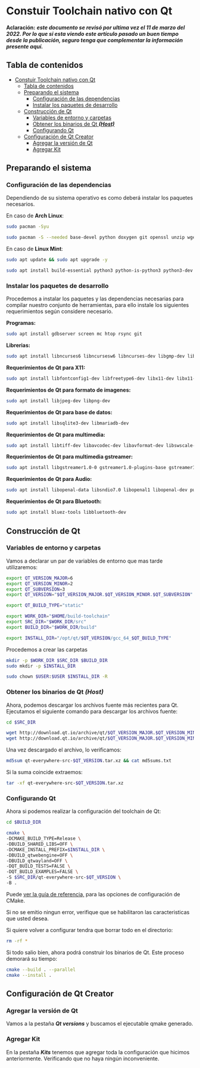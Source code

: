 # Constuir Toolchain nativo con Qt

**Aclaración:** ***este documento se revisó por ultima vez el 11 de marzo del 2022. Por lo que si esta viendo este artículo pasado un buen tiempo desde la publicación, seguro tenga que complementar la información presente aquí.***

## Tabla de contenidos
- [Constuir Toolchain nativo con Qt](#constuir-toolchain-nativo-con-qt)
  - [Tabla de contenidos](#tabla-de-contenidos)
  - [Preparando el sistema](#preparando-el-sistema)
    - [Configuración de las dependencias](#configuración-de-las-dependencias)
    - [Instalar los paquetes de desarrollo](#instalar-los-paquetes-de-desarrollo)
  - [Construcción de Qt](#construcción-de-qt)
    - [Variables de entorno y carpetas](#variables-de-entorno-y-carpetas)
    - [Obtener los binarios de Qt ***(Host)***](#obtener-los-binarios-de-qt-host)
    - [Configurando Qt](#configurando-qt)
  - [Configuración de Qt Creator](#configuración-de-qt-creator)
    - [Agregar la versión de Qt](#agregar-la-versión-de-qt)
    - [Agregar Kit](#agregar-kit)

## Preparando el sistema

### Configuración de las dependencias

Dependiendo de su sistema operativo es como deberá instalar los paquetes necesarios.

En caso de **Arch Linux**:

~~~bash
sudo pacman -Syu

sudo pacman -S --needed base-devel python doxygen git openssl unzip wget ncurses rsync texlive-most gperf autogen guile diffutils gmp isl expat clang llvm cmake ninja meson graphviz gtk2
~~~

En caso de **Linux Mint**:

~~~bash
sudo apt update && sudo apt upgrade -y

sudo apt install build-essential python3 python-is-python3 python3-dev doxygen git openssl unzip wget libncurses6 libncursesw6 libncurses-dev rsync gperf texlive-full autogen guile-3.0 diffutils libgmp10 libgmp-dev libisl22 libisl-dev libmpfr6 libmpfr-dev expat clang llvm cmake ninja-build meson graphviz
~~~

### Instalar los paquetes de desarrollo

Procedemos a instalar los paquetes y las dependencias necesarias para compilar nuestro conjunto de herramientas, para ello instale los siguientes requerimientos según considere necesario.

**Programas:**

~~~bash
sudo apt install gdbserver screen mc htop rsync git
~~~

**Librerias:**

~~~bash
sudo apt install libncurses6 libncursesw6 libncurses-dev libgmp-dev libisl-dev libexpat1-dev
~~~

**Requerimientos de Qt para X11:**

~~~bash
sudo apt install libfontconfig1-dev libfreetype6-dev libx11-dev libx11-xcb-dev libxext-dev libxfixes-dev libxi-dev libxrender-dev libxcb1-dev libxcb-glx0-dev libxcb-keysyms1-dev libxcb-image0-dev libxcb-shm0-dev libxcb-icccm4-dev libxcb-sync-dev libxcb-xfixes0-dev libxcb-shape0-dev libxcb-randr0-dev libxcb-render-util0-dev libxcb-util-dev libxcb-xinerama0-dev libxcb-xkb-dev libxkbcommon-dev libxkbcommon-x11-dev xorg-dev libgtk-3-dev libudev-dev libinput-dev libts-dev libmtdev-dev libssl-dev libdbus-1-dev libglib2.0-dev libxcb-xv0-dev libwxgtk3.0-gtk3-dev '^libxcb.*-dev' '^libxkb.*-dev'
~~~

**Requerimientos de Qt para formato de imagenes:**

~~~bash
sudo apt install libjpeg-dev libpng-dev
~~~

**Requerimientos de Qt para base de datos:**

~~~bash
sudo apt install libsqlite3-dev libmariadb-dev
~~~

**Requerimientos de Qt para multimedia:**

~~~bash
sudo apt install libtiff-dev libavcodec-dev libavformat-dev libswscale-dev libv4l-dev libxvidcore-dev libx264-dev
~~~

**Requerimientos de Qt para multimedia gstreamer:**

~~~bash
sudo apt install libgstreamer1.0-0 gstreamer1.0-plugins-base gstreamer1.0-plugins-good gstreamer1.0-plugins-bad gstreamer1.0-plugins-ugly gstreamer1.0-libav gstreamer1.0-doc gstreamer1.0-tools gstreamer1.0-x gstreamer1.0-alsa gstreamer1.0-gl gstreamer1.0-gtk3 gstreamer1.0-qt5 gstreamer1.0-pulseaudio libgstreamer1.0-dev libgstreamer-plugins-base1.0-dev
~~~

**Requerimientos de Qt para Audio:**

~~~bash
sudo apt install libopenal-data libsndio7.0 libopenal1 libopenal-dev pulseaudio
~~~

**Requerimientos de Qt para Bluetooth:**

~~~bash
sudo apt install bluez-tools libbluetooth-dev
~~~

## Construcción de Qt

### Variables de entorno y carpetas

Vamos a declarar un par de variables de entorno que mas tarde utilizaremos:

~~~bash
export QT_VERSION_MAJOR=6
export QT_VERSION_MINOR=2
export QT_SUBVERSION=3
export QT_VERSION="$QT_VERSION_MAJOR.$QT_VERSION_MINOR.$QT_SUBVERSION"

export QT_BUILD_TYPE="static"

export WORK_DIR="$HOME/build-toolchain"
export SRC_DIR="$WORK_DIR/src"
export BUILD_DIR="$WORK_DIR/build"

export INSTALL_DIR="/opt/qt/$QT_VERSION/gcc_64_$QT_BUILD_TYPE"
~~~

Procedemos a crear las carpetas

~~~bash
mkdir -p $WORK_DIR $SRC_DIR $BUILD_DIR
sudo mkdir -p $INSTALL_DIR

sudo chown $USER:$USER $INSTALL_DIR -R 
~~~

### Obtener los binarios de Qt ***(Host)***

Ahora, podemos descargar los archivos fuente más recientes para Qt. Ejecutamos el siguiente comando para descargar los archivos fuente:

~~~bash
cd $SRC_DIR

wget http://download.qt.io/archive/qt/$QT_VERSION_MAJOR.$QT_VERSION_MINOR/$QT_VERSION/single/qt-everywhere-src-$QT_VERSION.tar.xz
wget http://download.qt.io/archive/qt/$QT_VERSION_MAJOR.$QT_VERSION_MINOR/$QT_VERSION/single/md5sums.txt
~~~

Una vez descargado el archivo, lo verificamos:

~~~bash
md5sum qt-everywhere-src-$QT_VERSION.tar.xz && cat md5sums.txt
~~~

Si la suma coincide extraemos:

~~~bash
tar -xf qt-everywhere-src-$QT_VERSION.tar.xz
~~~

### Configurando Qt

Ahora si podemos realizar la configuración del toolchain de Qt:

~~~bash
cd $BUILD_DIR

cmake \
-DCMAKE_BUILD_TYPE=Release \
-DBUILD_SHARED_LIBS=OFF \
-DCMAKE_INSTALL_PREFIX=$INSTALL_DIR \
-DBUILD_qtwebengine=OFF \
-DBUILD_qtwayland=OFF \
-DQT_BUILD_TESTS=FALSE \
-DQT_BUILD_EXAMPLES=FALSE \
-S $SRC_DIR/qt-everywhere-src-$QT_VERSION \
-B .
~~~

Puede [ver la guía de referencia,](https://github.com/qt/qtbase/blob/dev/cmake/configure-cmake-mapping.md) para las opciones de configuración de CMake.

Si no se emitio ningun error, verifique que se habilitaron las caracteristicas que usted desea.

Si quiere volver a configurar tendra que borrar todo en el directorio:

~~~bash
rm -rf *
~~~

Si todo salio bien, ahora podrá construir los binarios de Qt. Este proceso demorará su tiempo:

~~~bash
cmake --build . --parallel
cmake --install .
~~~

## Configuración de Qt Creator

### Agregar la versión de Qt

Vamos a la pestaña ***Qt versions*** y buscamos el ejecutable qmake generado.

### Agregar Kit

En la pestaña ***Kits*** tenemos que agregar toda la configuración que hicimos anteriormente. Verificando que no haya ningún inconveniente.

